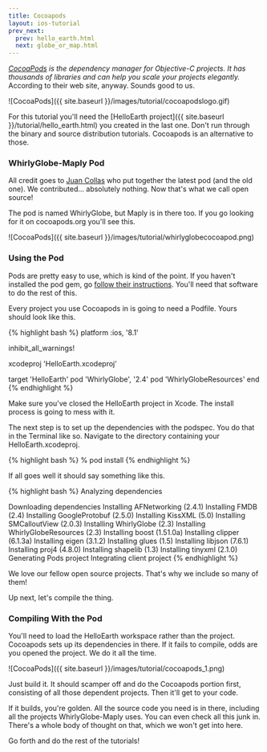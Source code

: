 ```yaml
---
title: Cocoapods
layout: ios-tutorial
prev_next:
  prev: hello_earth.html
  next: globe_or_map.html
---
```


_<a href= "http://cocoapods.org/" target="_blank">CocoaPods</a> is the dependency manager for Objective-C projects. It has thousands of libraries and can help you scale your projects elegantly._  According to their web site, anyway.  Sounds good to us.

![CocoaPods]({{ site.baseurl }}/images/tutorial/cocoapodslogo.gif)

For this tutorial you'll need the [HelloEarth project]({{ site.baseurl }}/tutorial/hello_earth.html) you created in the last one.  Don't run through the binary and source distribution tutorials.  Cocoapods is an alternative to those.

### WhirlyGlobe-Maply Pod

All credit goes to <a href= "https://github.com/jcollas" target="_blank">Juan Collas</a> who put together the latest pod (and the old one).  We contributed... absolutely nothing.  Now that's what we call open source!

The pod is named WhirlyGlobe, but Maply is in there too.  If you go looking for it on cocoapods.org you'll see this.

![CocoaPods]({{ site.baseurl }}/images/tutorial/whirlyglobecocoapod.png)

### Using the Pod

Pods are pretty easy to use, which is kind of the point.  If you haven't installed the pod gem, go <a href= "http://guides.cocoapods.org/using/getting-started.html#getting-started" target="_blank">follow their instructions</a>.  You'll need that software to do the rest of this.

Every project you use Cocoapods in is going to need a Podfile.  Yours should look like this.

{% highlight bash %}
platform :ios, '8.1'

inhibit_all_warnings!

xcodeproj 'HelloEarth.xcodeproj'

target 'HelloEarth'
	pod 'WhirlyGlobe', '2.4'
	pod 'WhirlyGlobeResources'
end
{% endhighlight %}

Make sure you've closed the HelloEarth project in Xcode.  The install process is going to mess with it.  

The next step is to set up the dependencies with the podspec.  You do that in the Terminal like so.  Navigate to the directory containing your HelloEarth.xcodeproj.

{% highlight bash %}
% pod install
{% endhighlight %}

If all goes well it should say something like this.

{% highlight bash %}
Analyzing dependencies

Downloading dependencies
Installing AFNetworking (2.4.1)
Installing FMDB (2.4)
Installing GoogleProtobuf (2.5.0)
Installing KissXML (5.0)
Installing SMCalloutView (2.0.3)
Installing WhirlyGlobe (2.3)
Installing WhirlyGlobeResources (2.3)
Installing boost (1.51.0a)
Installing clipper (6.1.3a)
Installing eigen (3.1.2)
Installing glues (1.5)
Installing libjson (7.6.1)
Installing proj4 (4.8.0)
Installing shapelib (1.3)
Installing tinyxml (2.1.0)
Generating Pods project
Integrating client project
{% endhighlight %}

We love our fellow open source projects.  That's why we include so many of them!

Up next, let's compile the thing.

### Compiling With the Pod

You'll need to load the HelloEarth workspace rather than the project.  Cocoapods sets up its dependencies in there.  If it fails to compile, odds are you opened the project.  We do it all the time.

![CocoaPods]({{ site.baseurl }}/images/tutorial/cocoapods_1.png)

Just build it.  It should scamper off and do the Cocoapods portion first, consisting of all those dependent projects.  Then it'll get to your code.

If it builds, you're golden.  All the source code you need is in there, including all the projects WhirlyGlobe-Maply uses.  You can even check all this junk in.  There's a whole body of thought on that, which we won't get into here.

Go forth and do the rest of the tutorials!
